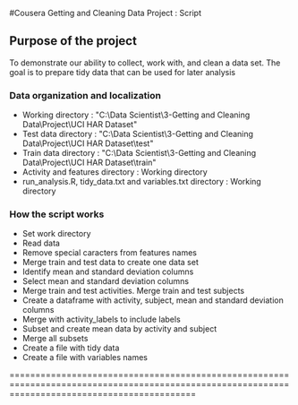 #Cousera Getting and Cleaning Data Project : Script

## Purpose of the project
To demonstrate our ability to collect, work with, and clean a data set. 
The goal is to prepare tidy data that can be used for later analysis

### Data organization and localization

* Working directory : "C:\Data Scientist\3-Getting and Cleaning Data\Project\UCI HAR Dataset"
* Test data directory : "C:\Data Scientist\3-Getting and Cleaning Data\Project\UCI HAR Dataset\test"
* Train data directory : "C:\Data Scientist\3-Getting and Cleaning Data\Project\UCI HAR Dataset\train"
* Activity and features directory : Working directory
* run_analysis.R, tidy_data.txt and variables.txt directory : Working directory

### How the script works

 * Set work directory
 * Read data
 * Remove special caracters from features names
 * Merge train and test data to create one data set
 * Identify mean and standard deviation columns
 * Select mean and standard deviation columns
 * Merge train and test activities. Merge train and test subjects
 * Create a dataframe with activity, subject, mean and standard deviation columns
 * Merge with activity_labels to include labels
 * Subset and create mean data by activity and subject
 * Merge all subsets 
 * Create a file with tidy data
 * Create a file with variables names

================================================================================================================================================